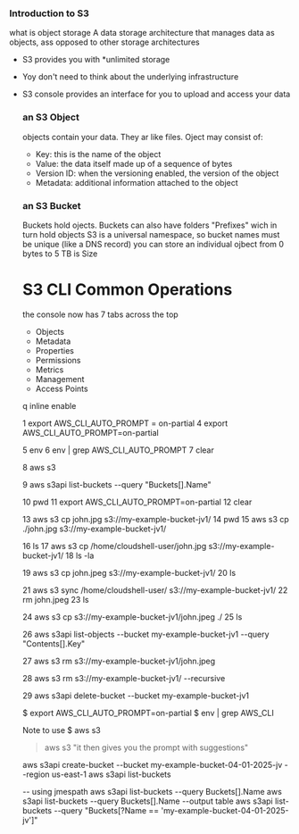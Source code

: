 ### Introduction to S3
what is object storage
A data storage architecture that manages data as objects, ass opposed to other storage architectures

- S3 provides you with *unlimited storage
- Yoy don't need to think about the underlying infrastructure
- S3 console provides an interface for you to upload and access your data

  ### an S3 Object
  objects contain your data. They ar like files. Oject may consist of:
  - Key: this is the name of the object
  - Value: the data itself made up of a sequence of bytes
  - Version ID: when the versioning enabled, the version of the object
  - Metadata: additional information attached to the object
 
  ### an S3 Bucket
  Buckets hold ojects. Buckets can also have folders "Prefixes" wich in turn hold objects
  S3 is a universal namespace, so bucket names must be unique (like a DNS record)
  you can store an individual ojbect from 0 bytes to 5 TB is Size


  # S3 CLI Common Operations
  the console now has 7 tabs across the top
  - Objects
  - Metadata
  - Properties
  - Permissions
  - Metrics
  - Management
  - Access Points
 
  q inline enable
  

  1 export AWS_CLI_AUTO_PROMPT = on-partial
    4  export AWS_CLI_AUTO_PROMPT=on-partial
  
    5  env
    6  env | grep AWS_CLI_AUTO_PROMPT
    7  clear
  
    8  aws s3
  
    9  aws s3api list-buckets --query "Buckets[].Name"
  
   10  pwd
   11  export AWS_CLI_AUTO_PROMPT=on-partial
   12  clear
  
   13  aws s3 cp john.jpg s3://my-example-bucket-jv1/
   14  pwd
   15  aws s3 cp ./john.jpg s3://my-example-bucket-jv1/
  
   16  ls
   17  aws s3 cp /home/cloudshell-user/john.jpg s3://my-example-bucket-jv1/
   18  ls -la
  
   19  aws s3 cp john.jpeg s3://my-example-bucket-jv1/
   20  ls
  
   21  aws s3 sync /home/cloudshell-user/ s3://my-example-bucket-jv1/
   22  rm john.jpeg 
   23  ls
  
   24  aws s3 cp s3://my-example-bucket-jv1/john.jpeg ./
   25  ls
  
   26  aws s3api list-objects --bucket my-example-bucket-jv1 --query "Contents[].Key"
  
   27  aws s3 rm s3://my-example-bucket-jv1/john.jpeg
  
   28  aws s3 rm s3://my-example-bucket-jv1/ --recursive
  
   29  aws s3api delete-bucket --bucket my-example-bucket-jv1


  $ export AWS_CLI_AUTO_PROMPT=on-partial
  $ env | grep AWS_CLI

  Note to use
  $ aws s3
  > aws s3 "it then gives you the prompt with suggestions"
  >
  
  aws s3api create-bucket --bucket my-example-bucket-04-01-2025-jv --region us-east-1
  aws s3api list-buckets
  
  -- using jmespath
aws s3api list-buckets --query Buckets[].Name
aws s3api list-buckets --query Buckets[].Name --output table
aws s3api list-buckets --query "Buckets[?Name == 'my-example-bucket-04-01-2025-jv']"


  

  

  
  
